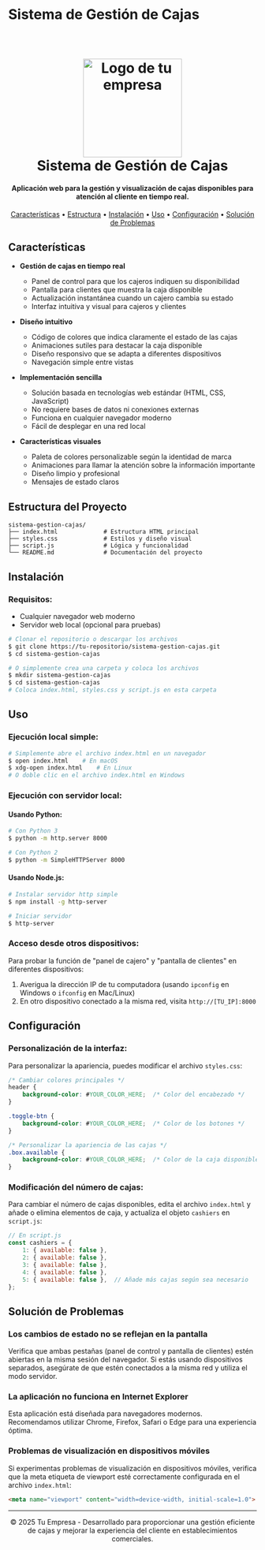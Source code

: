 # Sistema de Gestión de Cajas

<h1 align="center">
  <br>
  <img src="https://avatars.githubusercontent.com/u/186534649?v=4" alt="Logo de tu empresa" width="200">
  <br>
  Sistema de Gestión de Cajas
  <br>
</h1>

<h4 align="center">Aplicación web para la gestión y visualización de cajas disponibles para atención al cliente en tiempo real.</h4>

<p align="center">
  <a href="#características">Características</a> •
  <a href="#estructura-del-proyecto">Estructura</a> •
  <a href="#instalación">Instalación</a> •
  <a href="#uso">Uso</a> •
  <a href="#configuración">Configuración</a> •
  <a href="#solución-de-problemas">Solución de Problemas</a>
</p>

## Características

* **Gestión de cajas en tiempo real**
  - Panel de control para que los cajeros indiquen su disponibilidad
  - Pantalla para clientes que muestra la caja disponible
  - Actualización instantánea cuando un cajero cambia su estado
  - Interfaz intuitiva y visual para cajeros y clientes

* **Diseño intuitivo**
  - Código de colores que indica claramente el estado de las cajas
  - Animaciones sutiles para destacar la caja disponible
  - Diseño responsivo que se adapta a diferentes dispositivos
  - Navegación simple entre vistas

* **Implementación sencilla**
  - Solución basada en tecnologías web estándar (HTML, CSS, JavaScript)
  - No requiere bases de datos ni conexiones externas
  - Funciona en cualquier navegador moderno
  - Fácil de desplegar en una red local

* **Características visuales**
  - Paleta de colores personalizable según la identidad de marca
  - Animaciones para llamar la atención sobre la información importante
  - Diseño limpio y profesional
  - Mensajes de estado claros

## Estructura del Proyecto

```
sistema-gestion-cajas/
├── index.html             # Estructura HTML principal
├── styles.css             # Estilos y diseño visual
├── script.js              # Lógica y funcionalidad
└── README.md              # Documentación del proyecto
```

## Instalación

### Requisitos:

- Cualquier navegador web moderno
- Servidor web local (opcional para pruebas)

```bash
# Clonar el repositorio o descargar los archivos
$ git clone https://tu-repositorio/sistema-gestion-cajas.git
$ cd sistema-gestion-cajas

# O simplemente crea una carpeta y coloca los archivos
$ mkdir sistema-gestion-cajas
$ cd sistema-gestion-cajas
# Coloca index.html, styles.css y script.js en esta carpeta
```

## Uso

### Ejecución local simple:

```bash
# Simplemente abre el archivo index.html en un navegador
$ open index.html    # En macOS
$ xdg-open index.html    # En Linux
# O doble clic en el archivo index.html en Windows
```

### Ejecución con servidor local:

#### Usando Python:

```bash
# Con Python 3
$ python -m http.server 8000

# Con Python 2
$ python -m SimpleHTTPServer 8000
```

#### Usando Node.js:

```bash
# Instalar servidor http simple
$ npm install -g http-server

# Iniciar servidor
$ http-server
```

### Acceso desde otros dispositivos:

Para probar la función de "panel de cajero" y "pantalla de clientes" en diferentes dispositivos:

1. Averigua la dirección IP de tu computadora (usando `ipconfig` en Windows o `ifconfig` en Mac/Linux)
2. En otro dispositivo conectado a la misma red, visita `http://[TU_IP]:8000`

## Configuración

### Personalización de la interfaz:

Para personalizar la apariencia, puedes modificar el archivo `styles.css`:

```css
/* Cambiar colores principales */
header {
    background-color: #YOUR_COLOR_HERE;  /* Color del encabezado */
}

.toggle-btn {
    background-color: #YOUR_COLOR_HERE;  /* Color de los botones */
}

/* Personalizar la apariencia de las cajas */
.box.available {
    background-color: #YOUR_COLOR_HERE;  /* Color de la caja disponible */
}
```

### Modificación del número de cajas:

Para cambiar el número de cajas disponibles, edita el archivo `index.html` y añade o elimina elementos de caja, y actualiza el objeto `cashiers` en `script.js`:

```javascript
// En script.js
const cashiers = {
    1: { available: false },
    2: { available: false },
    3: { available: false },
    4: { available: false },
    5: { available: false },  // Añade más cajas según sea necesario
};
```

## Solución de Problemas

### Los cambios de estado no se reflejan en la pantalla

Verifica que ambas pestañas (panel de control y pantalla de clientes) estén abiertas en la misma sesión del navegador. Si estás usando dispositivos separados, asegúrate de que estén conectados a la misma red y utiliza el modo servidor.

### La aplicación no funciona en Internet Explorer

Esta aplicación está diseñada para navegadores modernos. Recomendamos utilizar Chrome, Firefox, Safari o Edge para una experiencia óptima.

### Problemas de visualización en dispositivos móviles

Si experimentas problemas de visualización en dispositivos móviles, verifica que la meta etiqueta de viewport esté correctamente configurada en el archivo `index.html`:

```html
<meta name="viewport" content="width=device-width, initial-scale=1.0">
```

---

<p align="center">
  © 2025 Tu Empresa - Desarrollado para proporcionar una gestión eficiente de cajas y mejorar la experiencia del cliente en establecimientos comerciales.
</p>